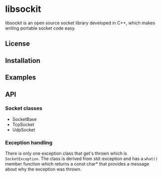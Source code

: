 # libsockit

libsockit is an open source socket library developed in C++, which makes writing portable socket code easy. 

## License

## Installation

## Examples

## API

### Socket classes

* SocketBase
* TcpSocket
* UdpSocket

### Exception handling

There is only one exception class that get's thrown which is `SocketException`. The class is derived from std::exception and has a `what()` member function which returns a const char* that provides a message about why the exception was thrown.